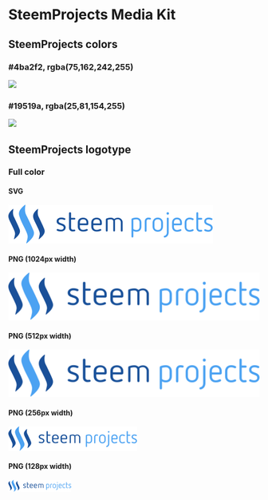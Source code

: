 # SteemProjects Media Kit


## SteemProjects colors

### #4ba2f2, rgba(75,162,242,255)
![ ](https://via.placeholder.com/800x75/4ba2f2/ffffff?text=%234ba2f2,%20rgba(25,81,154,255))

### #19519a, rgba(25,81,154,255)
![ ](https://via.placeholder.com/800x75/19519a/ffffff?text=%2319519a,%20rgba(25,81,154,255))

## SteemProjects logotype

### Full color

#### SVG
![](./steemprojects-logotype_color.svg)

#### PNG (1024px width)
![](./steemprojects-logotype_color_1024.png)

#### PNG (512px width)
![](./steemprojects-logotype_color_512.png)

#### PNG (256px width)
![](./steemprojects-logotype_color_256.png)

#### PNG (128px width)
![](./steemprojects-logotype_color_128.png)